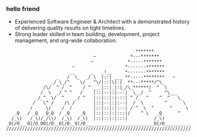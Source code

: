 ### hello friend

- Experienced Software Engineer & Architect with a demonstrated history of delivering quality results on tight timelines. 
- Strong leader skilled in team building, development, project management, and org-wide collaboration.

```
                                                 *******
                                 ~             *---*******
                                ~             *-----*******
                         ~                   *-------*******
                        __      _   _!__     *-------*******
                   _   /  \_  _/ \  |::| ___ **-----********   ~
                 _/ \_/^    \/   ^\/|::|\|:|  **---*****/^\_
              /\/  ^ /  ^    / ^ ___|::|_|:|_/\_******/  ^  \
             /  \  _/ ^ ^   /    |::|--|:|---|  \__/  ^     ^\___
           _/_^  \/  ^    _/ ^   |::|::|:|-::| ^ /_  ^    ^  ^   \_
          /   \^ /    /\ /       |::|--|:|:--|  /  \        ^      \
         /     \/    /  /        |::|::|:|:-:| / ^  \  ^      ^     \
   _Q   / _Q  _Q_Q  / _Q    _Q   |::|::|:|:::|/    ^ \   _Q      ^
  /_\)   /_\)/_/\\)  /_\)  /_\)  |::|::|:|:::|          /_\)
_O|/O___O|/O_OO|/O__O|/O__O|/O__________________________O|/O__________
//////////////////////////////////////////////////////////////////////
```
